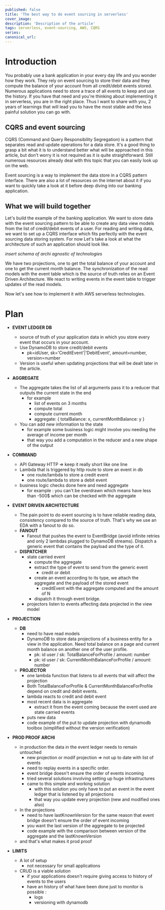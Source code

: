 ```yaml
---
published: false
title: 'The best way to do event sourcing in serverless'
cover_image:
description: 'Description of the article'
tags: serverless, event-sourcing, AWS, CQRS
series:
canonical_url:
---
```


# Introduction

You probably use a bank application in your every day life and you wonder how they work. They rely on event sourcing to store their data and they compute the balance of your account from all credit/debit events stored. Numerous applications need to store a trace of all events to keep and use the history. If you have that need and you're thinking about implementing it in serverless, you are in the right place. Thus I want to share with you, 2 years of learnings that will lead you to have the most stable and the less painful solution you can go with.

## CQRS and event sourcing

CQRS (Command and Query Responsibility Segregation) is a pattern that separates read and update operations for a data store. It's a good thing to grasp a bit what it is to understand better what will be approached in this article, but don't worry it is not required as it is quite straightforward. Still numerous resources already deal with this topic that you can easily look up on the web.

Event sourcing is a way to implement the data store in a CQRS pattern interface. There are also a lot of resources on the internet about it if you want to quickly take a look at it before deep diving into our banking application.

## What we will build together

Let's build the example of the banking application. We want to store data with the event sourcing pattern to be able to create any data view models from the list of credit/debit events of a user. For reading and writing data, we want to set up a CQRS interface which fits perfectly with the event sourcing data storing system. For now Let's take a look at what the architecture of such an application should look like.

_insert schema of archi agnostic of technologies_

We have two projections, one to get the total balance of your account and one to get the current month balance. The synchronization of the read models with the event table which is the source of truth relies on an Event Driven Architecture. We react to writing events in the event table to trigger updates of the read models.

Now let's see how to implement it with AWS serverless technologies.

# Plan

- **EVENT LEDGER DB**
  - source of truth of your application data in which you store every event that occurs in your account.
  - Use DynamoDB to store credit/debit events
    - pk=idUser, sk='CreditEvent'|'DebitEvent', amount=number, version=number
  - Version is useful when updating projections that will be dealt later in the article.
- **AGGREGATE**
  - The aggregate takes the list of all arguments pass it to a reducer that outputs the current state in the end
    - for example
      - list of events on 3 months
      - compute total
      - compute current month
      - aggregate: { totalBalance: x, currentMonthBalance: y }
  - You can add new information to the state
    - for example some business logic might involve you needing the average of income per month
    - that way you add a computation in the reducer and a new shape of the output
- **COMMAND**
  - API Gateway HTTP => keep it really short like one line
  - Lambda that is triggered by http route to store an event in db
    - one route/lambda to store a credit event
    - one route/lambda to store a debit event
  - business logic checks done here and need aggregate
    - for example : you can't be overdrawn which means have less than -500$ which can be checked with the aggregate
- **EVENT DRIVEN ARCHITECTURE**
  - The pain point to do event sourcing is to have reliable reading data, consistency compared to the source of truth. That's why we use an EDA with a fanout to do so.
  - **FANOUT**
    - Fanout that pushes the event to EventBridge (avoid infinite retries and only 2 lambdas plugged to DynamoDB streams). Dispatch a generic event that contains the payload and the type of it.
  - **DISPATCHER**
    - state carried event
      - compute the aggregate
      - extract the type of event to send from the generic event
        - credit or debit
      - create an event according to its type, we attach the aggregate and the payload of the stored event
        - creditEvent with the aggregate computed and the amount of N
      - dispatch it through event bridge.
    - projectors listen to events affecting data projected in the view model
- **PROJECTION**
  - **DB**
    - need to have read models
    - DynamoDB to store data projections of a business entity for a view in the application. Need total balance on a page and current month balance on another one of the user profile.
      - pk: id user / sk: TotalBalanceForProfile / amount: number
      - pk: id user / sk: CurrentMonthBalanceForProfile / amount: number
  - **PROJECTOR**
    - one lambda function that listens to all events that will affect the projection
    - Both TotalBalanceForProfile & CurrentMonthBalanceForProfile depend on credit and debit events.
    - lambda reacts to credit and debit event
    - most recent data is in aggregate
      - extract it from the event coming because the event used are state carried events
    - puts new data
    - code example of the put to update projection with dynamodb toolbox (simplified without the version verification)
- **PROD PROOF ARCHI**
  - in production the data in the event ledger needs to remain untouched
    - new projection or modif projection => not up to date with list of events
    - need to replay events in a specific order.
    - event bridge doesn't ensure the order of events incoming
    - tried several solutions involving setting up huge infrastructures
    - came to this simple and working solution
      - with this solution you only have to put an event in the event ledger that is listened by all projections
      - that way you update every projection (new and modified ones also)
  - In the projections
    - need to have lastKnownVersion for the same reason that event bridge doesn't ensure the order of event incoming
    - you want the last version of the aggregate to be projected
    - code example with the comparison between version of the aggregate and the lastKnownVersion
  - and that's what makes it prod proof
- **LIMITS**

  - A lot of setup
    - not necessary for small applications
  - CRUD is a viable solution
    - if your applications doesn't require giving access to history of events to the users
    - have an history of what have been done just to monitor is possible :
      - logs
      - versioning with dynamodb
